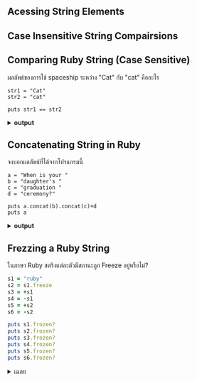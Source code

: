 ## Acessing String Elements


## Case Insensitive String Compairsions

## Comparing Ruby String (Case Sensitive)

ผลลัพธ์ของการใช้ spaceship ระหว่าง "Cat" กับ "cat" คืออะไร

```
str1 = "Cat"
str2 = "cat"

puts str1 == str2

```
<details close>
<summary><b>output</b></summary>
  <pre> -1
 </pre>
</details>


## Concatenating String in Ruby

จงบอกผลลัพธ์ที่ได้จากโปรแกรมนี้
```
a = "When is your " 
b = "daughter's "
c = "graduation "
d = "ceremony?"

puts a.concat(b).concat(c)+d
puts a

```
<details close>
<summary><b>output</b></summary>
<pre> 
 When is your daughter's graduation ceremony?
 When is your daughter's graduation 
</pre>
</details>

## Frezzing a Ruby String
ในภาษา Ruby สตริงแต่ละตัวมีสถานะถูก Freeze อยู่หรือไม่?
```ruby
s1 = "ruby"
s2 = s1.freeze
s3 = +s1
s4 = -s1
s5 = +s2
s6 = -s2

puts s1.frozen?
puts s2.frozen?
puts s3.frozen?
puts s4.frozen?
puts s5.frozen?
puts s6.frozen?
```
<details>
<summary> เฉลย </summary>
  
```ruby
  puts s1.frozen? == True เพราะ ถูก freeze ด้วย s1.freeze
  puts s2.frozen? == True เพราะ เป็น reference ของ s1 → frozen เหมือนกัน
  puts s3.frozen? == False เพราะ +s1 คืนค่า mutable copy
  puts s4.frozen? == True เพราะ -s1 คืนค่า frozen copy
  puts s5.frozen? == False เพราะ +s2 คืนค่า mutable copy แม้ต้นฉบับ frozen
  puts s6.frozen? == True เพราะ -s2 คืนค่า frozen copy
```
</details>
